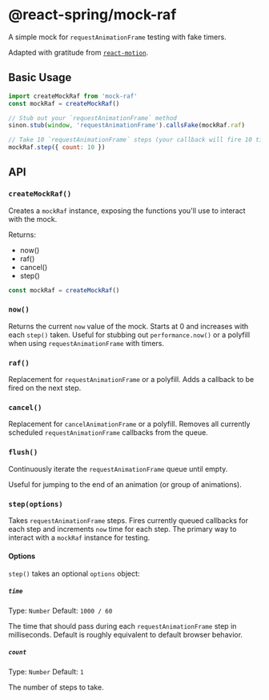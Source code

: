 # @react-spring/mock-raf

A simple mock for `requestAnimationFrame` testing with fake timers.

Adapted with gratitude from [`react-motion`](https://github.com/chenglou/react-motion/blob/dafff3f2b00ac11f39d91f3363cc97de664b2406/test/createMockRaf.js).

## Basic Usage

```js
import createMockRaf from 'mock-raf'
const mockRaf = createMockRaf()

// Stub out your `requestAnimationFrame` method
sinon.stub(window, 'requestAnimationFrame').callsFake(mockRaf.raf)

// Take 10 `requestAnimationFrame` steps (your callback will fire 10 times)
mockRaf.step({ count: 10 })
```

## API

### `createMockRaf()`

Creates a `mockRaf` instance, exposing the functions you'll use to interact with the mock.

Returns:

- now()
- raf()
- cancel()
- step()

```js
const mockRaf = createMockRaf()
```

### `now()`

Returns the current `now` value of the mock. Starts at 0 and increases with each `step()` taken. Useful for stubbing out `performance.now()` or a polyfill when using `requestAnimationFrame` with timers.

### `raf()`

Replacement for `requestAnimationFrame` or a polyfill. Adds a callback to be fired on the next step.

### `cancel()`

Replacement for `cancelAnimationFrame` or a polyfill. Removes all currently scheduled `requestAnimationFrame` callbacks from the queue.

### `flush()`

Continuously iterate the `requestAnimationFrame` queue until empty.

Useful for jumping to the end of an animation (or group of animations).

### `step(options)`

Takes `requestAnimationFrame` steps. Fires currently queued callbacks for each step and increments `now` time for each step. The primary way to interact with a `mockRaf` instance for testing.

#### Options

`step()` takes an optional `options` object:

##### `time`

Type: `Number` Default: `1000 / 60`

The time that should pass during each `requestAnimationFrame` step in milliseconds. Default is roughly equivalent to default browser behavior.

##### `count`

Type: `Number` Default: `1`

The number of steps to take.
